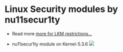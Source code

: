 # Linux Security modules by nu11secur1ty
- Read more [more for LKM restrictions...](https://xorl.wordpress.com/2018/02/17/lkm-loading-kernel-restrictions/)

- nu11secur1ty module on Kernel-5.3.6
![](https://github.com/nu11secur1ty/Linux_hardening_and_security/blob/master/Kernel-sec-modules_by_nu11secur1ty/Modules/LSM/wall/Screenshot%20from%202019-10-13%2010-54-34.png)
